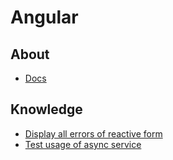 # Angular
## About
* [Docs](https://angular.io/docs)

## Knowledge
* [Display all errors of reactive form](./display_all_errors_of_reactive_form.md)
* [Test usage of async service](./test_usage_of_async_service.md)
